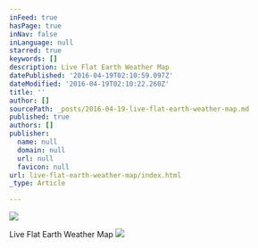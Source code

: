 ```yaml
---
inFeed: true
hasPage: true
inNav: false
inLanguage: null
starred: true
keywords: []
description: Live Flat Earth Weather Map
datePublished: '2016-04-19T02:10:59.097Z'
dateModified: '2016-04-19T02:10:22.260Z'
title: ''
author: []
sourcePath: _posts/2016-04-19-live-flat-earth-weather-map.md
published: true
authors: []
publisher:
  name: null
  domain: null
  url: null
  favicon: null
url: live-flat-earth-weather-map/index.html
_type: Article

---
```

![](https://the-grid-user-content.s3-us-west-2.amazonaws.com/f80ada6c-5719-41be-989a-3d583d0a78ca.png)

Live Flat Earth Weather Map
![](https://the-grid-user-content.s3-us-west-2.amazonaws.com/a8bc6524-e43d-4ec4-8e92-801630be3f55.png)